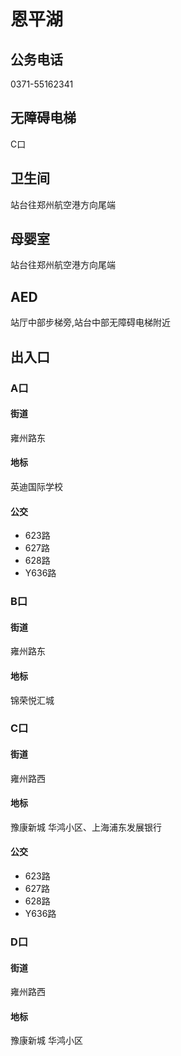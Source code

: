 # 恩平湖

## 公务电话

0371-55162341

## 无障碍电梯

C口

## 卫生间

站台往郑州航空港方向尾端

## 母婴室

站台往郑州航空港方向尾端

## AED

站厅中部步梯旁,站台中部无障碍电梯附近

## 出入口

### A口

#### 街道

雍州路东

#### 地标

英迪国际学校

#### 公交

- 623路
- 627路
- 628路
- Y636路

### B口

#### 街道

雍州路东

#### 地标

锦荣悦汇城

### C口

#### 街道

雍州路西

#### 地标

豫康新城 华鸿小区、上海浦东发展银行

#### 公交

- 623路
- 627路
- 628路
- Y636路

### D口

#### 街道

雍州路西

#### 地标

豫康新城 华鸿小区

